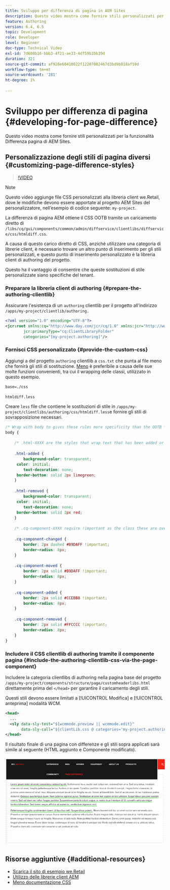 ```yaml
---
title: Sviluppo per differenza di pagina in AEM Sites
description: Questo video mostra come fornire stili personalizzati per la funzionalità Differenza pagina di AEM Sites.
feature: Authoring
version: 6.4, 6.5
topic: Development
role: Developer
level: Beginner
doc-type: Technical Video
exl-id: 7d600b16-bbb3-4f21-ae33-4df59b1bb39d
duration: 321
source-git-commit: af928e60410022f12207082467d3bd9b818af59d
workflow-type: tm+mt
source-wordcount: '281'
ht-degree: 1%

---
```


# Sviluppo per differenza di pagina {#developing-for-page-difference}

Questo video mostra come fornire stili personalizzati per la funzionalità Differenza pagina di AEM Sites.

## Personalizzazione degli stili di pagina diversi {#customizing-page-difference-styles}

>[!VIDEO](https://video.tv.adobe.com/v/18871?quality=12&learn=on)

>[!NOTE]
>
>Questo video aggiunge file CSS personalizzati alla libreria client we.Retail, dove le modifiche devono essere apportate al progetto AEM Sites del personalizzatore, nell’esempio di codice seguente: `my-project`.

La differenza di pagina AEM ottiene il CSS OOTB tramite un caricamento diretto di `/libs/cq/gui/components/common/admin/diffservice/clientlibs/diffservice/css/htmldiff.css`.

A causa di questo carico diretto di CSS, anziché utilizzare una categoria di librerie client, è necessario trovare un altro punto di inserimento per gli stili personalizzati, e questo punto di inserimento personalizzato è la libreria client di authoring del progetto.

Questo ha il vantaggio di consentire che queste sostituzioni di stile personalizzate siano specifiche del tenant.

### Preparare la libreria client di authoring {#prepare-the-authoring-clientlib}

Assicurare l&#39;esistenza di un `authoring` clientlib per il progetto all’indirizzo `/apps/my-project/clientlib/authoring.`

```xml
<?xml version="1.0" encoding="UTF-8"?>
<jcr:root xmlns:cq="http://www.day.com/jcr/cq/1.0" xmlns:jcr="http://www.jcp.org/jcr/1.0"
        jcr:primaryType="cq:ClientLibraryFolder"
        categories="[my-project.authoring]"/>
```

### Fornisci CSS personalizzato {#provide-the-custom-css}

Aggiungi a del progetto `authoring` clientlib a `css.txt` che punta al file meno che fornirà gli stili di sostituzione. [Meno](https://lesscss.org/) è preferibile a causa delle sue molte funzioni convenienti, tra cui il wrapping delle classi, utilizzato in questo esempio.

```shell
base=./css

htmldiff.less
```

Creare `less` file che contiene le sostituzioni di stile in `/apps/my-project/clientlibs/authoring/css/htmldiff.less`e fornire gli stili di sovrapposizione necessari.

```css
/* Wrap with body to gives these rules more specificity than the OOTB */
body {

    /* .html-XXXX are the styles that wrap text that has been added or removed */

    .html-added {
        background-color: transparent;
     color: initial;
        text-decoration: none;
     border-bottom: solid 2px limegreen;
    }

    .html-removed {
        background-color: transparent;
     color: initial;
        text-decoration: none;
     border-bottom: solid 2px red;
    }

    /* .cq-component-XXXX require !important as the class these are overriding uses it. */

    .cq-component-changed {
        border: 2px dashed #B9DAFF !important;
        border-radius: 8px;
    }
    
    .cq-component-moved {
        border: 2px solid #B9DAFF !important;
        border-radius: 8px;
    }

    .cq-component-added {
        border: 2px solid #CCEBB8 !important;
        border-radius: 8px;
    }

    .cq-component-removed {
        border: 2px solid #FFCCCC !important;
        border-radius: 8px;
    }
}
```

### Includere il CSS clientlib di authoring tramite il componente pagina {#include-the-authoring-clientlib-css-via-the-page-component}

Includere la categoria clientlibs di authoring nella pagina base del progetto `/apps/my-project/components/structure/page/customheaderlibs.html` direttamente prima del `</head>` per garantire il caricamento degli stili.

Questi stili devono essere limitati a [!UICONTROL Modifica] e [!UICONTROL anteprima] modalità WCM.

```xml
<head>
  ...
  <sly data-sly-test="${wcmmode.preview || wcmmode.edit}" 
       data-sly-call="${clientLib.css @ categories='my-project.authoring'}"/>
</head>
```

Il risultato finale di una pagina con differenze e gli stili sopra applicati sarà simile al seguente (HTML aggiunto e Componente modificato).

![Differenza tra pagine](assets/page-diff.png)

## Risorse aggiuntive {#additional-resources}

* [Scarica il sito di esempio we.Retail](https://github.com/Adobe-Marketing-Cloud/aem-sample-we-retail/releases)
* [Utilizzo delle librerie client AEM](https://helpx.adobe.com/it/experience-manager/6-5/sites/developing/using/clientlibs.html)
* [Meno documentazione CSS](https://lesscss.org/)
